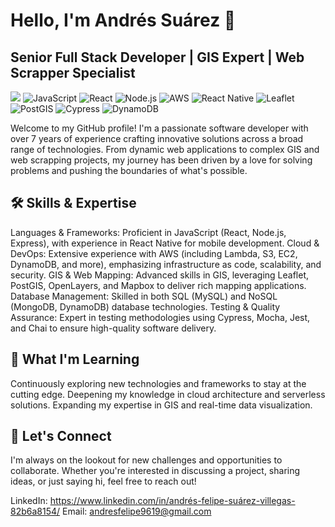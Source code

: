 # Hello, I'm Andrés Suárez 👋

## Senior Full Stack Developer | GIS Expert | Web Scrapper Specialist
![](https://hit.yhype.me/github/profile?user_id=26072242)
![JavaScript](https://img.shields.io/badge/JavaScript-%23F7DF1E.svg?style=for-the-badge&logo=javascript&logoColor=black)
![React](https://img.shields.io/badge/React-%2320232a.svg?style=for-the-badge&logo=react&logoColor=%2361DAFB)
![Node.js](https://img.shields.io/badge/Node.js-%23339933.svg?style=for-the-badge&logo=node.js&logoColor=white)
![AWS](https://img.shields.io/badge/AWS-%23FF9900.svg?style=for-the-badge&logo=amazon-aws&logoColor=white)
![React Native](https://img.shields.io/badge/React_Native-%2320232a.svg?style=for-the-badge&logo=react&logoColor=%2361DAFB)
![Leaflet](https://img.shields.io/badge/-Leaflet-%231EB1FC?style=for-the-badge&logo=Leaflet&logoColor=white)
![PostGIS](https://img.shields.io/badge/-PostGIS-%23316192.svg?style=for-the-badge&logo=PostgreSQL&logoColor=white)
![Cypress](https://img.shields.io/badge/cypress-%23232F3E?style=for-the-badge&logo=cypress&logoColor=white)
![DynamoDB](https://img.shields.io/badge/DynamoDB-%233399CC.svg?style=for-the-badge&logo=Amazon-DynamoDB&logoColor=white)

Welcome to my GitHub profile! I'm a passionate software developer with over 7 years of experience crafting innovative solutions across a broad range of technologies. From dynamic web applications to complex GIS and web scrapping projects, my journey has been driven by a love for solving problems and pushing the boundaries of what's possible.

## 🛠️ Skills & Expertise
Languages & Frameworks: Proficient in JavaScript (React, Node.js, Express), with experience in React Native for mobile development.
Cloud & DevOps: Extensive experience with AWS (including Lambda, S3, EC2, DynamoDB, and more), emphasizing infrastructure as code, scalability, and security.
GIS & Web Mapping: Advanced skills in GIS, leveraging Leaflet, PostGIS, OpenLayers, and Mapbox to deliver rich mapping applications.
Database Management: Skilled in both SQL (MySQL) and NoSQL (MongoDB, DynamoDB) database technologies.
Testing & Quality Assurance: Expert in testing methodologies using Cypress, Mocha, Jest, and Chai to ensure high-quality software delivery.

## 🌱 What I'm Learning
Continuously exploring new technologies and frameworks to stay at the cutting edge.
Deepening my knowledge in cloud architecture and serverless solutions.
Expanding my expertise in GIS and real-time data visualization.

## 🤝 Let's Connect
I'm always on the lookout for new challenges and opportunities to collaborate. Whether you're interested in discussing a project, sharing ideas, or just saying hi, feel free to reach out!

LinkedIn: https://www.linkedin.com/in/andrés-felipe-suárez-villegas-82b6a8154/
Email: andresfelipe9619@gmail.com
